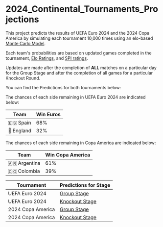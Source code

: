 # 2024_Continental_Tournaments_Projections
This project predicts the results of UEFA Euro 2024 and the 2024 Copa America by simulating each tournament 10,000 times using an elo-based [Monte Carlo Model](https://en.wikipedia.org/wiki/Monte_Carlo_method). <br>

Each team's probabilities are based on updated games completed in the tournament, [Elo Ratings](http://www.eloratings.net/), and [SPI ratings](https://projects.fivethirtyeight.com/soccer-api/international/spi_global_rankings_intl.csv).

Updates are made after the completion of **ALL** matches on a particular day for the Group Stage and after the completion of all games for a particular Knockout Round.


You can find the Predictions for both tournaments below:

The chances of each side remaining in UEFA Euro 2024 are indicated below:

Team | Win Euros
--- | ---
:es: Spain| 68%
:england: England| 32%

The chances of each side remaining in Copa America are indicated below:

Team | Win Copa America
--- | ---
🇦🇷 Argentina| 61%
🇨🇴 Colombia| 39%

Tournament | Predictions for Stage
--- | --- 
UEFA Euro 2024 | [Group Stage](https://github.com/salikfaisal/2024_Continental_Tournaments_Projections/blob/main/Euros_Group_Stage_Forecast_Results.csv)
UEFA Euro 2024 | [Knockout Stage](https://github.com/salikfaisal/2024_Continental_Tournaments_Projections/blob/main/Euros_Knockout_Stage_Forecast_Results.csv)
2024 Copa America| [Group Stage](https://github.com/salikfaisal/2024_Continental_Tournaments_Projections/blob/main/Copa_America_Group_Stage_Forecast_Results.csv)
2024 Copa America | [Knockout Stage](https://github.com/salikfaisal/2024_Continental_Tournaments_Projections/blob/main/Copa_America_Knockout_Stage_Forecast_Results.csv)

